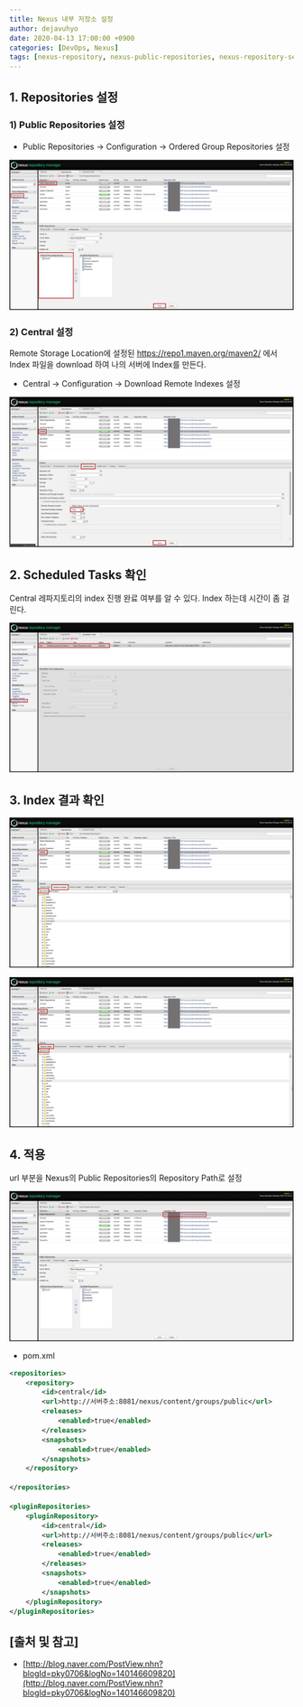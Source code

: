 ```yaml
---
title: Nexus 내부 저장소 설정
author: dejavuhyo
date: 2020-04-13 17:00:00 +0900
categories: [DevOps, Nexus]
tags: [nexus-repository, nexus-public-repositories, nexus-repository-setting, nexus-maven, 넥서스-저장소, 내부-저장소, 넥서스-메이븐, 넥서스-저장소-설정]
---
```


## 1. Repositories 설정

### 1) Public Repositories 설정

* Public Repositories → Configuration → Ordered Group Repositories 설정
 
![img001](/assets/img/2020-04-13-nexus-private-repository-setting/img001.png)

### 2) Central 설정
Remote Storage Location에 설정된 https://repo1.maven.org/maven2/ 에서 Index 파일을 download 하여 나의 서버에 Index를 만든다.

* Central → Configuration → Download Remote Indexes 설정

![img002](/assets/img/2020-04-13-nexus-private-repository-setting/img002.png)
 
## 2. Scheduled Tasks 확인
Central 레파지토리의 index 진행 완료 여부를 알 수 있다. Index 하는데 시간이 좀 걸린다.

![img003](/assets/img/2020-04-13-nexus-private-repository-setting/img003.png)

## 3. Index 결과 확인

![img004](/assets/img/2020-04-13-nexus-private-repository-setting/img004.png)

![img005](/assets/img/2020-04-13-nexus-private-repository-setting/img005.png)

## 4. 적용
url 부분을 Nexus의 Public Repositories의 Repository Path로 설정

![img006](/assets/img/2020-04-13-nexus-private-repository-setting/img006.png)

* pom.xml

```xml
<repositories>
    <repository>
        <id>central</id>
        <url>http://서버주소:8081/nexus/content/groups/public</url>
        <releases>
            <enabled>true</enabled>
        </releases>
        <snapshots>
            <enabled>true</enabled>
        </snapshots>
    </repository>
 
</repositories>
 
<pluginRepositories>
    <pluginRepository>
        <id>central</id>
        <url>http://서버주소:8081/nexus/content/groups/public</url>
        <releases>
            <enabled>true</enabled>
        </releases>
        <snapshots>
            <enabled>true</enabled>
        </snapshots>
    </pluginRepository>
</pluginRepositories>
```

## [출처 및 참고]
* [http://blog.naver.com/PostView.nhn?blogId=pky0706&logNo=140146609820](http://blog.naver.com/PostView.nhn?blogId=pky0706&logNo=140146609820)
